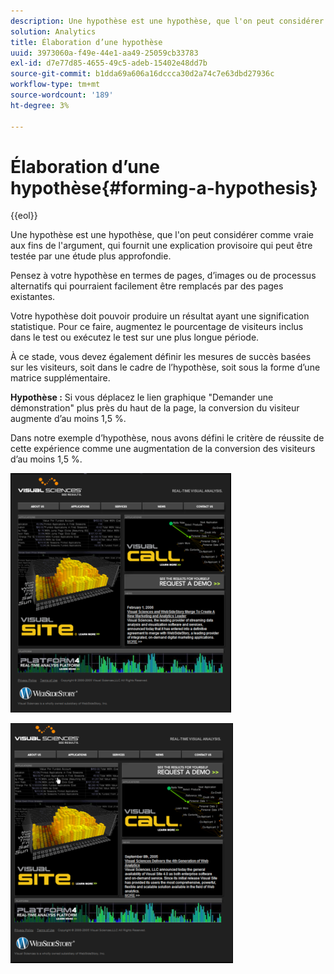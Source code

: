 ```yaml
---
description: Une hypothèse est une hypothèse, que l'on peut considérer comme vraie aux fins de l'argument, qui fournit une explication provisoire qui peut être testée par une étude plus approfondie.
solution: Analytics
title: Élaboration d’une hypothèse
uuid: 3973060a-f49e-44e1-aa49-25059cb33783
exl-id: d7e77d85-4655-49c5-adeb-15402e48dd7b
source-git-commit: b1dda69a606a16dccca30d2a74c7e63dbd27936c
workflow-type: tm+mt
source-wordcount: '189'
ht-degree: 3%

---
```


# Élaboration d’une hypothèse{#forming-a-hypothesis}

{{eol}}

Une hypothèse est une hypothèse, que l&#39;on peut considérer comme vraie aux fins de l&#39;argument, qui fournit une explication provisoire qui peut être testée par une étude plus approfondie.

Pensez à votre hypothèse en termes de pages, d’images ou de processus alternatifs qui pourraient facilement être remplacés par des pages existantes.

Votre hypothèse doit pouvoir produire un résultat ayant une signification statistique. Pour ce faire, augmentez le pourcentage de visiteurs inclus dans le test ou exécutez le test sur une plus longue période.

À ce stade, vous devez également définir les mesures de succès basées sur les visiteurs, soit dans le cadre de l’hypothèse, soit sous la forme d’une matrice supplémentaire.

**Hypothèse :** Si vous déplacez le lien graphique &quot;Demander une démonstration&quot; plus près du haut de la page, la conversion du visiteur augmente d’au moins 1,5 %.

Dans notre exemple d’hypothèse, nous avons défini le critère de réussite de cette expérience comme une augmentation de la conversion des visiteurs d’au moins 1,5 %.

![](assets/ControlPage.png)

![](assets/TestPage.png)
